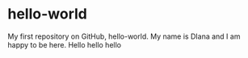 # hello-world
My first repository on GitHub, hello-world.
My name is DIana and I am happy to be here.
Hello hello hello
